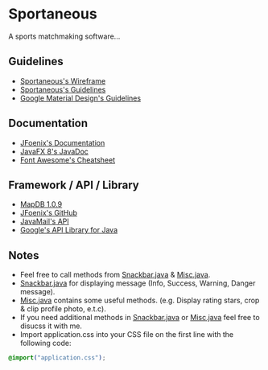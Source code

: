 Sportaneous
======
A sports matchmaking software...

Guidelines
------
* <a href="https://unoq8a.axshare.com/home.html" target="_blank">Sportaneous's Wireframe</a>
* <a href="https://y698fv.axshare.com/#g=1&p=index" target="_blank">Sportaneous's Guidelines</a>
* <a href="https://material.io/guidelines/" target="_blank">Google Material Design's Guidelines</a>
  
Documentation
------
* <a href="http://www.jfoenix.com/documentation.html" target="_blank">JFoenix's Documentation</a>
* <a href="https://docs.oracle.com/javase/8/javafx/api/toc.htm" target="_blank">JavaFX 8's JavaDoc</a>
* <a href="http://fontawesome.io/cheatsheet/" target="_blank">Font Awesome's Cheatsheet</a>

Framework / API / Library
------
* <a href="http://central.maven.org/maven2/org/mapdb/mapdb/1.0.9/mapdb-1.0.9.jar.asc" target="_blank">MapDB 1.0.9</a>
* <a href="https://github.com/jfoenixadmin/JFoenix" target="_blank">JFoenix's GitHub</a>
* <a href="https://github.com/javaee/javamail/releases" target="_blank">JavaMail's API</a>
* <a href="https://developers.google.com/api-client-library/java/google-api-java-client/download" target="_blank">Google's API Library for Java</a>

Notes
------
* Feel free to call methods from [Snackbar.java](src/modules/Snackbar.java) & [Misc.java](src/modules/Misc.java).
* [Snackbar.java](src/modules/Snackbar.java) for displaying message (Info, Success, Warning, Danger message).
* [Misc.java](src/modules/Misc.java) contains some useful methods. (e.g. Display rating stars, crop & clip profile photo, e.t.c).
* If you need additional methods in [Snackbar.java](src/modules/Snackbar.java) or [Misc.java](src/modules/Misc.java) feel free to disucss it with me.
* Import application.css into your CSS file on the first line with the following code:
```CSS
@import("application.css");
```
